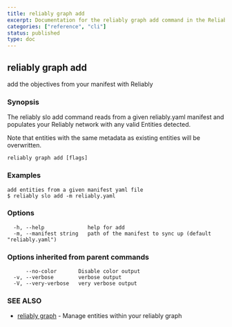 ```yaml
---
title: reliably graph add
excerpt: Documentation for the reliably graph add command in the Reliably CLI
categories: ["reference", "cli"]
status: published
type: doc
---
```

## reliably graph add

add the objectives from your manifest with Reliably

### Synopsis

The reliably slo add command reads from a given reliably.yaml manifest
and populates your Reliably network with any valid Entities
detected.

Note that entities with the same metadata as existing entities
will be overwritten.


```
reliably graph add [flags]
```

### Examples

```
add entities from a given manifest yaml file
$ reliably slo add -m reliably.yaml

```

### Options

```
  -h, --help              help for add
  -m, --manifest string   path of the manifest to sync up (default "reliably.yaml")
```

### Options inherited from parent commands

```
      --no-color       Disable color output
  -v, --verbose        verbose output
  -V, --very-verbose   very verbose output
```

### SEE ALSO

* [reliably graph](/docs/reference/cli/reliably-graph/)	 - Manage entities within your reliably graph

